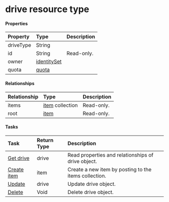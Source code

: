 # drive resource type



#### Properties
| Property	   | Type	|Description|
|:---------------|:--------|:----------|
|driveType|String||
|id|String| Read-only.|
|owner|[identitySet](identityset.md)||
|quota|[quota](quota.md)||

#### Relationships
| Relationship | Type	|Description|
|:---------------|:--------|:----------|
|items|[item](item.md) collection| Read-only.|
|root|[item](item.md)| Read-only.|

#### Tasks

| Task		   | Return Type	|Description|
|:---------------|:--------|:----------|
|[Get drive](../api/drive_get.md) | drive |Read properties and relationships of drive object.|
|[Create item]((../api/drive_post_items.md)) |item| Create a new item by posting to the items collection.|
|[Update](../api/drive_update.md) | drive	|Update drive object. |
|[Delete](../api/drive_delete.md) | Void	|Delete drive object. |
